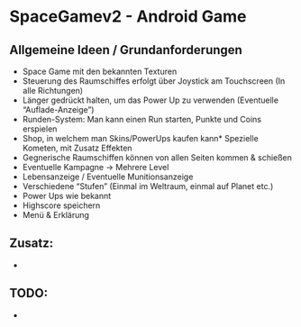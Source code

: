 # SpaceGamev2 - Android Game

## Allgemeine Ideen / Grundanforderungen

* Space Game mit den bekannten Texturen
* Steuerung des Raumschiffes erfolgt über Joystick am Touchscreen (In alle Richtungen)
* Länger gedrückt halten, um das Power Up zu verwenden (Eventuelle “Auflade-Anzeige”)
* Runden-System: Man kann einen Run starten, Punkte und Coins erspielen
* Shop, in welchem man Skins/PowerUps kaufen kann* Spezielle Kometen, mit Zusatz Effekten
* Gegnerische Raumschiffen können von allen Seiten kommen & schießen
* Eventuelle Kampagne → Mehrere Level
* Lebensanzeige /  Eventuelle Munitionsanzeige
* Verschiedene “Stufen” (Einmal im Weltraum, einmal auf Planet etc.)
* Power Ups wie bekannt
* Highscore speichern
* Menü & Erklärung

## Zusatz:

* 

## TODO:

* 
